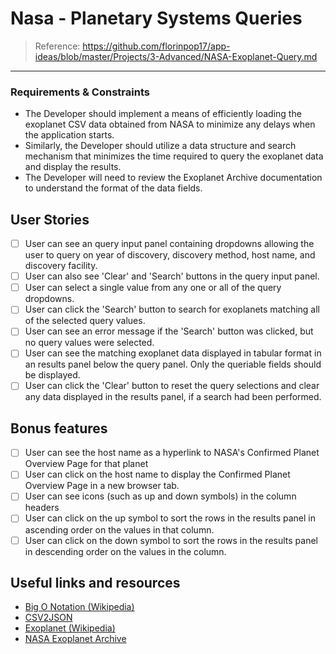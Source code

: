 # Nasa - Planetary Systems Queries

> Reference: https://github.com/florinpop17/app-ideas/blob/master/Projects/3-Advanced/NASA-Exoplanet-Query.md

---- 

### Requirements & Constraints

- The Developer should implement a means of efficiently loading the exoplanet
CSV data obtained from NASA to minimize any delays when the application starts.
- Similarly, the Developer should utilize a data structure and search mechanism
that minimizes the time required to query the exoplanet data and display the
results.
- The Developer will need to review the Exoplanet Archive documentation to
understand the format of the data fields.

## User Stories

-   [ ] User can see an query input panel containing dropdowns allowing the
user to query on year of discovery, discovery method, host name, and discovery
facility.
-   [ ] User can also see 'Clear' and 'Search' buttons in the query input panel.
-   [ ] User can select a single value from any one or all of the query
dropdowns.
-   [ ] User can click the 'Search' button to search for exoplanets matching
all of the selected query values.
-   [ ] User can see an error message if the 'Search' button was clicked, but
no query values were selected.
-   [ ] User can see the matching exoplanet data displayed in tabular format 
in an results panel below the query panel. Only the queriable fields should
be displayed.
-   [ ] User can click the 'Clear' button to reset the query selections and
clear any data displayed in the results panel, if a search had been performed.

## Bonus features

-   [ ] User can see the host name as a hyperlink to NASA's Confirmed Planet
Overview Page for that planet
-   [ ] User can click on the host name to display the Confirmed Planet Overview
Page in a new browser tab. 
-   [ ] User can see icons (such as up and down symbols) in the column headers
-   [ ] User can click on the up symbol to sort the rows in the results panel
in ascending order on the values in that column.
-   [ ] User can click on the down symbol to sort the rows in the results panel
in descending order on the values in the column. 

## Useful links and resources

- [Big O Notation (Wikipedia)](https://en.wikipedia.org/wiki/Big_O_notation)
- [CSV2JSON](../1-Beginner/CSV2JSON-App.md)
- [Exoplanet (Wikipedia)](https://en.wikipedia.org/wiki/Exoplanet)
- [NASA Exoplanet Archive](https://exoplanetarchive.ipac.caltech.edu/cgi-bin/TblView/nph-tblView?app=ExoTbls&config=planets)
